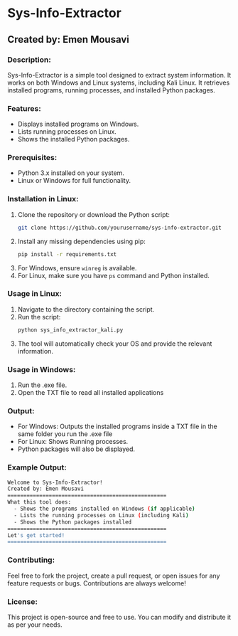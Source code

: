 
# Sys-Info-Extractor
## Created by: Emen Mousavi

### Description:
Sys-Info-Extractor is a simple tool designed to extract system information. It works on both Windows and Linux systems, including Kali Linux. It retrieves installed programs, running processes, and installed Python packages.

### Features:
- Displays installed programs on Windows.
- Lists running processes on Linux.
- Shows the installed Python packages.

### Prerequisites:
- Python 3.x installed on your system.
- Linux or Windows for full functionality.

### Installation in Linux:
1. Clone the repository or download the Python script:
   ```bash
   git clone https://github.com/yourusername/sys-info-extractor.git
   ```
2. Install any missing dependencies using pip:
   ```bash
   pip install -r requirements.txt
   ```
3. For Windows, ensure `winreg` is available.
4. For Linux, make sure you have `ps` command and Python installed.

### Usage in Linux:
1. Navigate to the directory containing the script.
2. Run the script:
   ```bash
   python sys_info_extractor_kali.py
   ```
3. The tool will automatically check your OS and provide the relevant information.

### Usage in Windows:
1. Run the .exe file.
2. Open the TXT file to read all installed applications

### Output:
- For Windows: Outputs the installed programs inside a TXT file in the same folder you run the .exe file
- For Linux: Shows Running processes.
- Python packages will also be displayed.

### Example Output:
```bash
Welcome to Sys-Info-Extractor!
Created by: Emen Mousavi
==================================================
What this tool does:
  - Shows the programs installed on Windows (if applicable)
  - Lists the running processes on Linux (including Kali)
  - Shows the Python packages installed
==================================================
Let's get started!
==================================================
```

### Contributing:
Feel free to fork the project, create a pull request, or open issues for any feature requests or bugs. Contributions are always welcome!

### License:
This project is open-source and free to use. You can modify and distribute it as per your needs.
